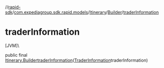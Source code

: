 //[rapid-sdk](../../../../index.md)/[com.expediagroup.sdk.rapid.models](../../index.md)/[Itinerary](../index.md)/[Builder](index.md)/[traderInformation](trader-information.md)

# traderInformation

[JVM]\

public final [Itinerary.Builder](index.md)[traderInformation](trader-information.md)([TraderInformation](../../-trader-information/index.md)traderInformation)
